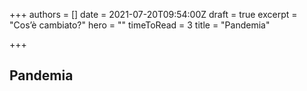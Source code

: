 +++
authors = []
date = 2021-07-20T09:54:00Z
draft = true
excerpt = "Cos’è cambiato?"
hero = ""
timeToRead = 3
title = "Pandemia"

+++
## **Pandemia**